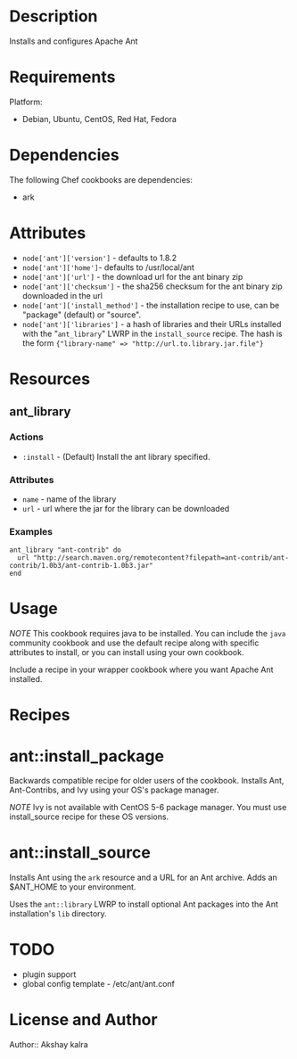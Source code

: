 Description
===========

Installs and configures Apache Ant

Requirements
============

Platform:

* Debian, Ubuntu, CentOS, Red Hat, Fedora

Dependencies
============

The following Chef cookbooks are dependencies:

* ark

Attributes
==========

* `node['ant']['version']` -  defaults to 1.8.2
* `node['ant']['home']`- defaults to /usr/local/ant
* `node['ant']['url']` - the download url for the ant binary zip
* `node['ant']['checksum']` - the sha256 checksum for the ant binary
  zip downloaded in the url
* `node['ant']['install_method']` - the installation recipe to use,
  can be "package" (default) or "source".
* `node['ant']['libraries']` - a hash of libraries and their URLs
  installed with the "`ant_library`" LWRP in the `install_source`
  recipe. The hash is the form `{"library-name" =>
  "http://url.to.library.jar.file"}`

Resources
===================

## ant\_library

### Actions

* `:install` - (Default) Install the ant library specified.

### Attributes

* `name` - name of the library
* `url` - url where the jar for the library can be downloaded

### Examples

    ant_library "ant-contrib" do
      url "http://search.maven.org/remotecontent?filepath=ant-contrib/ant-contrib/1.0b3/ant-contrib-1.0b3.jar"
    end

Usage
=====

*NOTE* This cookbook requires java to be installed. You can include the `java` community cookbook and use the default recipe along with specific attributes to install, or you can install using your own cookbook. 

Include a recipe in your wrapper cookbook where you want Apache Ant installed.

Recipes
=======

ant::install_package
====================

Backwards compatible recipe for older users of the cookbook. Installs Ant, Ant-Contribs, and Ivy using your OS's package manager.

*NOTE* Ivy is not available with CentOS 5-6 package manager. You must use install_source recipe for these OS versions.

ant::install_source
===================

Installs Ant using the `ark` resource and a URL for an Ant archive. Adds an $ANT_HOME to your environment.

Uses the `ant::library` LWRP to install optional Ant packages into the Ant installation's `lib` directory.

TODO
====

* plugin support
* global config template - /etc/ant/ant.conf

License and Author
==================

Author:: Akshay kalra
